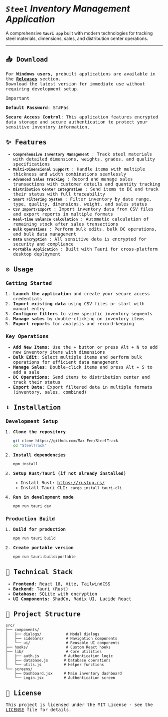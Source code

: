 # <i>**`Steel`** Inventory Management Application</i>

A comprehensive **`tauri app`** built with modern technologies for tracking steel materials, dimensions, sales, and distribution center operations.

---

<samp>

## 📥 Download

For **Windows users**, prebuilt applications are available in the [**Releases**](../../releases) section. <br>
Download the latest version for immediate use without requiring development setup.
  
> [!IMPORTANT]
> **Default Password**:  ST#Pas
> 
> **Secure Access Control**: This application features encrypted data storage and secure authentication to protect your sensitive inventory information.

## ✨ Features

- **`Comprehensive Inventory Management`** : Track steel materials with detailed dimensions, weights, grades, and quality specifications
- **`Multi-Dimensional Support`** : Handle items with multiple thickness and width combinations seamlessly
- **`Advanced Sales Tracking`** : Record and manage sales transactions with customer details and quantity tracking
- **`Distribution Center Integration`** : Send items to DC and track their status with full traceability
- **`Smart Filtering System`** : Filter inventory by date range, type, quality, dimensions, weight, and sales status
- **`CSV Import/Export`** : Import inventory data from CSV files and export reports in multiple formats
- **`Real-time Balance Calculation`** : Automatic calculation of remaining stock after sales transactions
- **`Bulk Operations`** : Perform bulk edits, bulk DC operations, and bulk data management
- **`Data Encryption`** : All sensitive data is encrypted for security and compliance
- **`Portable Application`** : Built with Tauri for cross-platform desktop deployment

## ⚙️ Usage

### Getting Started

1. **Launch the application** and create your secure access credentials
2. **Import existing data** using CSV files or start with manual entry
3. **Configure filters** to view specific inventory segments
4. **Manage sales** by double-clicking on inventory items
5. **Export reports** for analysis and record-keeping

### Key Operations

- **Add New Items**: Use the + button or press <kbd>Alt</kbd> + <kbd>N</kbd> to add new inventory items with dimensions
- **Bulk Edit**: Select multiple items and perform bulk operations for efficient data management
- **Manage Sales**: Double-click items and press <kbd>Alt</kbd> + <kbd>S</kbd> to add a sale
- **DC Operations**: Send items to distribution center and track their status
- **Export Data**: Export filtered data in multiple formats (inventory, sales, combined)

## ⬇️ Installation

### Development Setup

1. **Clone the repository**
   ```bash
   git clone https://github.com/Max-Eee/SteelTrack
   cd "SteelTrack"
   ```

2. **Install dependencies**
   ```bash
   npm install
   ```

3. **Setup Rust/Tauri (if not already installed)**
   - Install Rust: https://rustup.rs/
   - Install Tauri CLI: `cargo install tauri-cli`

4. **Run in development mode**
   ```bash
   npm run tauri dev
   ```

### Production Build

1. **Build for production**
   ```bash
   npm run tauri build
   ```

3. **Create portable version**
   ```bash
   npm run tauri:build:portable
   ```

## 🔧 Technical Stack

- **Frontend**: React 18, Vite, TailwindCSS
- **Backend**: Tauri (Rust)
- **Database**: SQLite with encryption
- **UI Components**: ShadCn, Radix UI, Lucide React

## 📁 Project Structure

```
src/
├── components/
│   ├── dialogs/           # Modal dialogs
│   ├── sidebars/          # Navigation components
│   └── ui/                # Reusable UI components
├── hooks/                 # Custom React hooks
├── lib/                   # Core utilities
│   ├── auth.js           # Authentication logic
│   ├── database.js       # Database operations
│   └── utils.js          # Helper functions
└── screens/
    ├── Dashboard.jsx     # Main inventory dashboard
    └── Login.jsx         # Authentication screen
```

## 📄 License

This project is licensed under the MIT License - see the [LICENSE](LICENSE) file for details.

</samp>

